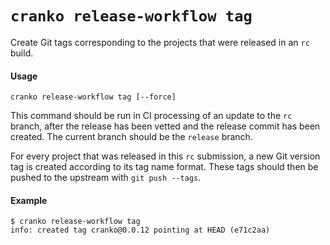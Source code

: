 # `cranko release-workflow tag`

Create Git tags corresponding to the projects that were released in an `rc`
build.

#### Usage

```
cranko release-workflow tag [--force]
```

This command should be run in CI processing of an update to the `rc` branch,
after the release has been vetted and the release commit has been created. The
current branch should be the `release` branch.

For every project that was released in this `rc` submission, a new Git version
tag is created according to its tag name format. These tags should then be
pushed to the upstream with `git push --tags`.

#### Example

```shell
$ cranko release-workflow tag
info: created tag cranko@0.0.12 pointing at HEAD (e71c2aa)
```
